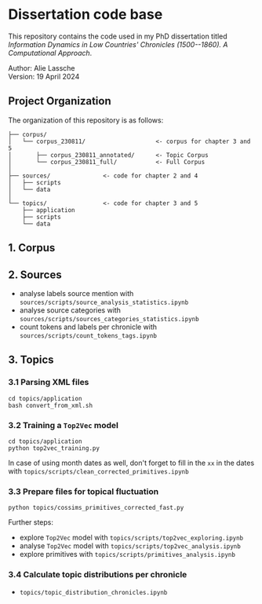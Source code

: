 # Dissertation code base 


This repository contains the code used in my PhD dissertation titled _Information Dynamics in Low Countries' Chronicles (1500--1860). A Computational Approach_.

Author: Alie Lassche\
Version: 19 April 2024

## Project Organization

The organization of this repository is as follows:
```
├── corpus/
│   └── corpus_230811/                    <- corpus for chapter 3 and 5
│       ├── corpus_230811_annotated/      <- Topic Corpus
│       └── corpus_230811_full/           <- Full Corpus                
│
├── sources/               <- code for chapter 2 and 4
│   ├── scripts
│   └── data
│
└── topics/                <- code for chapter 3 and 5
    ├── application
    ├── scripts
    └── data 
```

## 1. Corpus

## 2. Sources

- analyse labels source mention with `sources/scripts/source_analysis_statistics.ipynb`
- analyse source categories with `sources/scripts/sources_categories_statistics.ipynb`
- count tokens and labels per chronicle with `sources/scripts/count_tokens_tags.ipynb`

## 3. Topics

### 3.1 Parsing XML files

```
cd topics/application
bash convert_from_xml.sh
```

### 3.2 Training a `Top2Vec` model

```
cd topics/application
python top2vec_training.py
```

In case of using month dates as well, don't forget to fill in the `xx` in the dates with `topics/scripts/clean_corrected_primitives.ipynb`

### 3.3 Prepare files for topical fluctuation

```
python topics/cossims_primitives_corrected_fast.py
```

Further steps:
- explore `Top2Vec` model with `topics/scripts/top2vec_exploring.ipynb`
- analyse `Top2Vec` model with `topics/scripts/top2vec_analysis.ipynb`
- explore primitives with `topics/scripts/primitives_analysis.ipynb`

### 3.4 Calculate topic distributions per chronicle

- `topics/topic_distribution_chronicles.ipynb`







